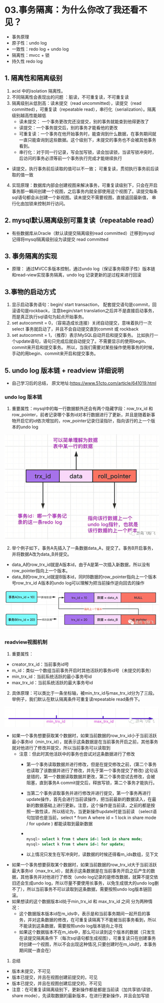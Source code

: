 <!--
 * @Author: zzzzztw
 * @Date: 2023-03-28 16:03:50
 * @LastEditors: Do not edit
 * @LastEditTime: 2023-04-06 20:57:51
 * @FilePath: /cpptest/mysql45/03事务隔离.md
-->
# 03.事务隔离：为什么你改了我还看不见？
* 事务原理
* 原子性：undo log
* 一致性：redo log + undo log
* 隔离性：mvcc + 锁
* 持久性 redo log
## 1. 隔离性和隔离级别
1. acid 中的isolation 隔离性。
2. 不同隔离性会表现出的问题 ：脏读，不可重复读，不可重复读 
3. 隔离级别从低到高：读未提交（read uncommitted），读提交（read committed），可重复读（repeatable read），串行化（serialization）。隔离级别越高性能越低
      * 读未提交： 一个事务更改完还没提交，别的事务就能查到他得更改了
      * 读提交：一个事务提交后，别的事务才能看他的更改
      * 可重复读：一个事务在他开始事务时，能查询到什么数据，在事务期间就一直只能查询到这些数据。这个级别下，未提交的事务也不会被其他事务看到。
      * 串行化：对于同一行记录，写会加写锁，读会加读锁，当读写锁冲突时，后访问的事务必须等前一个事务执行完成才能继续执行    
*  读提交，执行事务前后读取的值可以不一致； 可重复读，贯彻执行事务前后读取的值一致
4. 实现原理：数据库内部会创建视图来解决事务，可重复读级别下，只会在开启事务那一瞬间创建一个视图，之后事务内就全部使用这个视图了。读提交每条sql语句都会从创建一个新视图。读未提交不需要视图，直接返回最新值， 串行化由加锁来控制并行访问。

## 2. mysql默认隔离级别可重复读（repeatable read）
* 有些数据库从Oracle（默认读提交隔离级别read committed）迁移到mysql 记得将mysql隔离级别设为读提交 read committed 

## 3. 事务隔离的实现
* 原理： 通过MVCC多版本控制，通过undo log（保证事务得原子性）版本链和read-view实现事务隔离，undo log 记录更新的逆过程来进行回滚

## 3.事物的启动方式
1. 显示启动事务语句：begin/ start transaction， 配套提交语句是commit，回滚语句是rockback，注意begin/start translation之后并不是直接启动事务，而是真正执行sql语句为起点开始事务。
2. set autocommit = 0，（容易造成长连接）关闭自动提交，意味着执行一次select 事务就启动了，并且不会自动提交直到commit 或 rockback
3. set autocommit = 1，（推荐）表示MySQL自动开启和提交事务。 比如执行一个update语句，语句只完成后就自动提交了。不需要显示的使用begin、commit来开启和提交事务。 所以，当我们需要对某些操作使用事务的时候，手动的用begin、commit来开启和提交事务。

## 5. undo log 版本链 + readview 详细说明
* 自己学习后的总结， 原文地址:https://www.51cto.com/article/641019.html
### undo log 版本链
1. 重要属性：mysql中的每一行数据额外还会有两个隐藏字段：row_trx_id 和 row_pointer，前者记录哪个事务id对本行数据进行了更新，并且是随着新事物开启它的id依次增加的，row_pointer记录归滚指针，指向该行的上一个版本的undo log
<center>

![](img/03(1).png)

</center>

2. 举个例子如下，事务A先插入了一条数据data_A，提交了。事务B开启事务，并将数据A改为data_B并提交。
* data_A的row_trx_id就是A版本id，由于A是第一次插入新数据，所以没有row_pointer指向上一个版本。
* data_B的row_trx_id就是B版本id，同时B数据的row_pointer指向上一个版本号row_trx_id A版本的undo log可以理解为把当前操作逆向回去的操作

<center>

![](img/03(2).png)

</center>

### readview视图机制
1. 重要属性：
*  creator_trx_id：当前事务id号
*  m_id：类似一个数组当前事务开启时其他活跃的事务id号（未提交的事务）
*  min_trx_id：当前系统活跃的最小事务号id
*  max_trx_id：当前系统活跃的最大事务号id
2. 具体原理：可以类比于一条坐标轴，被min_trx_id与max_trx_id分为了三段。举例子，我们默认在默认隔离条件可重复读repeatable read条件下。

<center>

![](img/03(3).png)

</center>

* 如果一个事务想要获取某个数据时，如果当前数据的row_trx_id小于当前活跃最小事务id（min_trx_id），就表示这条数据是在当前事务开启之前，其他事务就对他进行了修改并提交，所以当前事务可以读取到 
  * 注意：但此时其他活跃中的事务也尝试对这条数据进行了修改
    *  第一个事务读取数据并进行修改，但是在提交修改之前，(第二个事务也读取了该数据并进行了修改，并先于第一个事务提交了修改) 这句话是错的，第一个数据读取数据并更改，第二个事务尝试去修改，会被阻塞，直到事务A commit提交后，释放写锁，第二个事务才能执行。
    *  当第二个事务读取事务并进行修改并进行提交，第一个事务再进行update操作，首先会进行当前读操作，把当前最新的数据读入，在最新的数据基础上进行更新。注意，这个操作是当前读，之前的都是按照一致性读，所以结论为，当更新操作update时是当前读 （select语句加锁也是当前，select * from A where id = 1 lock in share mode / for update ) 都能读取到最新数据 

    * ```sql

      mysql> select k from t where id=1 lock in share mode;  
      mysql> select k from t where id=1 for update;
      ```
    
    *  以上情况只发生在写冲突时，读数据的时候还得看m_ids数组，见下文
* 如果一个事务想要获取某个数据时，如果当前数据的row_trx_id大于当前活跃最大事务id（max_trx_id），就表示这条数据是在当前事务开启之后产生的数据，其他事务并对他进行了修改（undo log记录的是修改数据，就算不提交依旧还会生成undo log，所以尽量不要使用长事务，以免生成很大的undo log删不了），所以当前事务不可以读取到这条数据，需要按照undo log版本链回滚。 
* 如果想读的这个数据版本id处于min_trx_id 和 max_trx_id 之间 分为两种情况：
  * 这个数据版本版本id在m_ids中，表示是和当前事务期间一起开启的事务，并对这条数据的修改，在可重复读隔离下不能被当前事务看到，所以不能读到这条数据，需要按照undo log版本链向上寻找
  * 如果这个数据版本不在m_ids中，那么可以读到这个版本的数据（只发生在读提交隔离条件下（每次sql语句都生成视图），可重复读只在创建事务时创建一个视图，所以不会出现这种情况,只要创建时在m_ids时，本事务期间就一直会在）
1. 总结
* 版本未提交，不可见
* 版本已提交，并且在视图创建前提交的，可见
* 版本已提交，并且在视图创建后提交的，不可见  
* 注意：在可重复读隔离级别下，更新操作都是都是当前读（加共享锁/读锁，share mode），先读取数据的最新版本，在进行更新操作，并且会加写锁